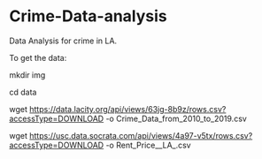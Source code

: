 # Crime-Data-analysis
Data Analysis for crime in LA.

To get the data: 

mkdir img

cd data

wget https://data.lacity.org/api/views/63jg-8b9z/rows.csv?accessType=DOWNLOAD -o Crime_Data_from_2010_to_2019.csv

wget https://usc.data.socrata.com/api/views/4a97-v5tx/rows.csv?accessType=DOWNLOAD -o Rent_Price__LA_.csv
